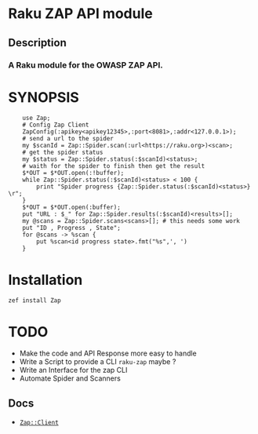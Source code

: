 # Raku ZAP API module


## Description 
### A Raku module for the OWASP ZAP API.

SYNOPSIS
========

```perl6
    use Zap;
    # Config Zap Client
    ZapConfig(:apikey<apikey12345>,:port<8081>,:addr<127.0.0.1>);
    # send a url to the spider
    my $scanId = Zap::Spider.scan(:url<https://raku.org>)<scan>;
    # get the spider status
    my $status = Zap::Spider.status(:$scanId)<status>;
    # waith for the spider to finish then get the result
    $*OUT = $*OUT.open(:!buffer);
    while Zap::Spider.status(:$scanId)<status> < 100 {
        print "Spider progress {Zap::Spider.status(:$scanId)<status>}  \r";
    }
    $*OUT = $*OUT.open(:buffer);
    put "URL : $_" for Zap::Spider.results(:$scanId)<results>[];
    my @scans = Zap::Spider.scans<scans>[]; # this needs some work
    put "ID , Progress , State";
    for @scans -> %scan {
        put %scan<id progress state>.fmt("%s",', ')
    }
```

Installation
============

`zef install Zap`

TODO
====

* Make the code and API Response more easy to handle
* Write a Script to provide a CLI `raku-zap` maybe ?
* Write an Interface for the zap CLI 
* Automate Spider and Scanners 


## Docs

* [`Zap::Client`](Client/)